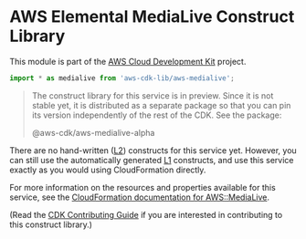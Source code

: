 # AWS Elemental MediaLive Construct Library


This module is part of the [AWS Cloud Development Kit](https://github.com/aws/aws-cdk) project.

```ts nofixture
import * as medialive from 'aws-cdk-lib/aws-medialive';
```

> The construct library for this service is in preview. Since it is not stable yet, it is distributed
> as a separate package so that you can pin its version independently of the rest of the CDK. See the package:
>
> <span class="package-reference">@aws-cdk/aws-medialive-alpha</span>

<!--BEGIN CFNONLY DISCLAIMER-->

There are no hand-written ([L2](https://docs.aws.amazon.com/cdk/latest/guide/constructs.html#constructs_lib)) constructs for this service yet. 
However, you can still use the automatically generated [L1](https://docs.aws.amazon.com/cdk/latest/guide/constructs.html#constructs_l1_using) constructs, and use this service exactly as you would using CloudFormation directly.

For more information on the resources and properties available for this service, see the [CloudFormation documentation for AWS::MediaLive](https://docs.aws.amazon.com/AWSCloudFormation/latest/UserGuide/AWS_MediaLive.html).

(Read the [CDK Contributing Guide](https://github.com/aws/aws-cdk/blob/master/CONTRIBUTING.md) if you are interested in contributing to this construct library.)

<!--END CFNONLY DISCLAIMER-->
